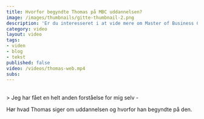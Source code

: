 ```yaml
---
title: Hvorfor begyndte Thomas på MBC uddannelsen?
image: /images/thumbnails/gitte-thumbnail-2.png
description: 'Er du interesseret i at vide mere om Master of Business Coaching, kan denne film give et lille indblik i, hvad uddannelsen indebærer og hvad udbyttet kan være.'
category: video
layout: video
tags:
- viden
- blog
- tekst
published: false
video: /videos/thomas-web.mp4
subs:
---
```

<br>
> Jeg har fået en helt anden forståelse for mig selv -

Hør hvad Thomas siger om uddannelsen og hvorfor han begyndte på den.